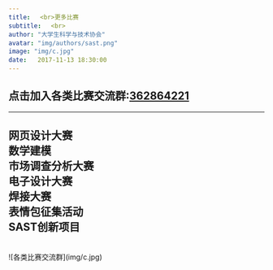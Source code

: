 ```yaml
---
title: 　<br>更多比赛
subtitle: 　<br>
author: "大学生科学与技术协会"
avatar: "img/authors/sast.png"
image: "img/c.jpg"
date:   2017-11-13 18:30:00
---
```


## 点击加入各类比赛交流群:<a href="https://jq.qq.com/?_wv=1027&k=5ty0rf5" styles="color:red">362864221</a>
---
网页设计大赛<br>数学建模<br>市场调查分析大赛<br>电子设计大赛<br>焊接大赛<br>表情包征集活动<br>SAST创新项目
---
<br>
![各类比赛交流群](img/c.jpg)
